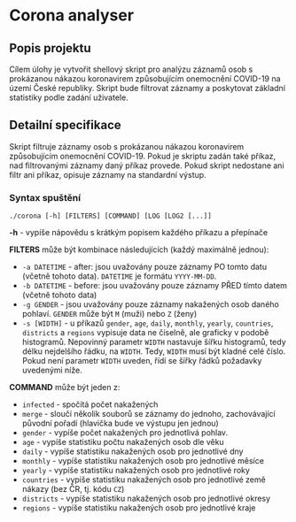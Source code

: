 # Corona analyser

## Popis projektu
Cílem úlohy je vytvořit shellový skript pro analýzu záznamů osob s prokázanou nákazou koronavirem způsobujícím onemocnění COVID-19 na území České republiky. Skript bude filtrovat záznamy a poskytovat základní statistiky podle zadání uživatele.

## Detailní specifikace
Skript filtruje záznamy osob s prokázanou nákazou koronavirem způsobujícím onemocnění COVID-19. Pokud je skriptu zadán také příkaz, nad filtrovanými záznamy daný příkaz provede. Pokud skript nedostane ani filtr ani příkaz, opisuje záznamy na standardní výstup.

### Syntax spuštění
```
./corona [-h] [FILTERS] [COMMAND] [LOG [LOG2 [...]]
```
<strong>-h</strong> - vypíše nápovědu s krátkým popisem každého příkazu a přepínače<br>

<strong>FILTERS</strong> může být kombinace následujících (každý maximálně jednou):
  <ul>
    <li><code>-a DATETIME</code> - after: jsou uvažovány pouze záznamy PO tomto datu (včetně tohoto data). <code>DATETIME</code> je formátu <code>YYYY-MM-DD</code>.</li>
    <li><code>-b DATETIME</code> - before: jsou uvažovány pouze záznamy PŘED tímto datem (včetně tohoto data)</li>
    <li><code>-g GENDER</code> - jsou uvažovány pouze záznamy nakažených osob daného pohlaví. <code>GENDER</code> může být <code>M</code> (muži)
    nebo <code>Z</code> (ženy)</li>
    <li><code>-s [WIDTH]</code> - u příkazů <code>gender</code>, <code>age</code>, <code>daily</code>, <code>monthly</code>, <code>yearly</code>, <code>countries</code>, <code>districts</code> a <code>regions</code> vypisuje data ne číselně, ale graficky v podobě histogramů. Nepovinný parametr <code>WIDTH</code> nastavuje šířku histogramů, tedy délku nejdelšího řádku, na <code>WIDTH</code>. Tedy, <code>WIDTH</code> musí být kladné celé číslo. Pokud není parametr <code>WIDTH</code> uveden, řídí se šířky řádků požadavky uvedenými níže.</li>
  </ul>

<strong>COMMAND</strong> může být jeden z:
  <ul>
    <li><code>infected</code> - spočítá počet nakažených</li>
    <li><code>merge</code> - sloučí několik souborů se záznamy do jednoho, zachovávající původní pořadí (hlavička bude ve výstupu jen jednou)</li>
    <li><code>gender</code> - vypíše počet nakažených pro jednotlivá pohlav.</li>
    <li><code>age</code> - vypíše statistiku počtu nakažených osob dle věku</li>
    <li><code>daily</code> - vypíše statistiku nakažených osob pro jednotlivé dny</li>
    <li><code>monthly</code> - vypíše statistiku nakažených osob pro jednotlivé měsíce</li>
    <li><code>yearly</code> - vypíše statistiku nakažených osob pro jednotlivé roky</li>
    <li><code>countries</code> - vypíše statistiku nakažených osob pro jednotlivé země nákazy (bez ČR, tj. kódu <code>CZ</code>)</li>
    <li><code>districts</code> - vypíše statistiku nakažených osob pro jednotlivé okresy</li>
    <li><code>regions</code> - vypíše statistiku nakažených osob pro jednotlivé kraje</li>
  </ul>
